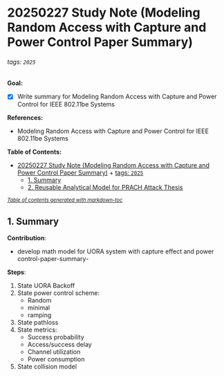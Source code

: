 # 20250227 Study Note (Modeling Random Access with Capture and Power Control Paper Summary)

###### tags: `2025`

**Goal:**
- [x] Write summary for Modeling Random Access with Capture and Power Control for IEEE 802.11be Systems

**References:**
- Modeling Random Access with Capture and Power Control for IEEE 802.11be Systems

**Table of Contents:**
- [20250227 Study Note (Modeling Random Access with Capture and Power Control Paper Summary)](#20250227-study-note--modeling-random-access-with-capture-and-power-control-paper-summary-)
          + [tags: `2025`](#tags---2025-)
  * [1. Summary](#1-summary)
  * [2. Reusable Analytical Model for PRACH Attack Thesis](#2-reusable-analytical-model-for-prach-attack-thesis)

<small><i><a href='http://ecotrust-canada.github.io/markdown-toc/'>Table of contents generated with markdown-toc</a></i></small>

## 1. Summary

**Contribution**:
- develop math model for UORA system with capture effect and power control-paper-summary-

**Steps**:
1. State UORA Backoff
2. State power control scheme:
	- Random
	- minimal
	- ramping
3. State pathloss
4. State metrics:
	- Success probability
	- Access/success delay
	- Channel utilization
	- Power consumption
5. State collision model
